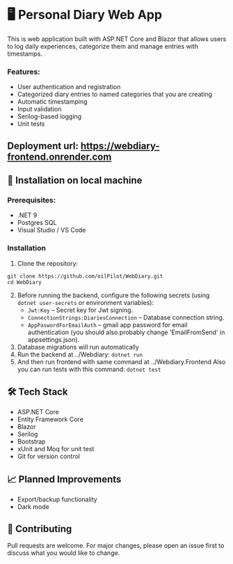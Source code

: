# 🖥 Personal Diary Web App
This is web application built with ASP.NET Core and Blazor that allows users to log daily experiences, categorize them and manage entries with timestamps.
### Features:
* User authentication and registration
* Categorized diary entries to named categories that you are creating
* Automatic timestamping
* Input validation
* Serilog-based logging
* Unit tests

## Deployment url: https://webdiary-frontend.onrender.com

## 🧗 Installation on local machine
### Prerequisites:
* .NET 9
* Postgres SQL
* Visual Studio / VS Code
### Installation
1. Clone the repository:
```
git clone https://github.com/oilPilot/WebDiary.git
cd WebDiary
```
2. Before running the backend, configure the following secrets (using `dotnet user-secrets` or environment variables):
	- `Jwt:Key` – Secret key for Jwt signing.
	- `ConnectionStrings:DiariesConnection` – Database connection string.
	- `AppPaswordForEmailAuth` – gmail app password for email authentication (you should also probably change 'EmailFromSend' in appsettings.json).
3. Database migrations will run automatically
4. Run the backend at ../Webdiary:
`dotnet run`
5. And then run frontend with same command at ../Webdiary.Frontend
Also you can run tests with this command: `dotnet test`

## 🛠️ Tech Stack
* ASP.NET Core
* Entity Framework Core
* Blazor
* Serilog
* Bootstrap
* xUnit and Moq for unit test
* Git for version control

## 📈 Planned Improvements
* Export/backup functionality
* Dark mode

## 🤝 Contributing
Pull requests are welcome. For major changes, please open an issue first to discuss what you would like to change.
